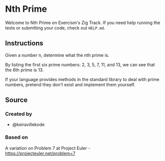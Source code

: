 # Nth Prime

Welcome to Nth Prime on Exercism's Zig Track.
If you need help running the tests or submitting your code, check out `HELP.md`.

## Instructions

Given a number n, determine what the nth prime is.

By listing the first six prime numbers: 2, 3, 5, 7, 11, and 13, we can see that the 6th prime is 13.

If your language provides methods in the standard library to deal with prime numbers, pretend they don't exist and implement them yourself.

## Source

### Created by

- @keiravillekode

### Based on

A variation on Problem 7 at Project Euler - https://projecteuler.net/problem=7
